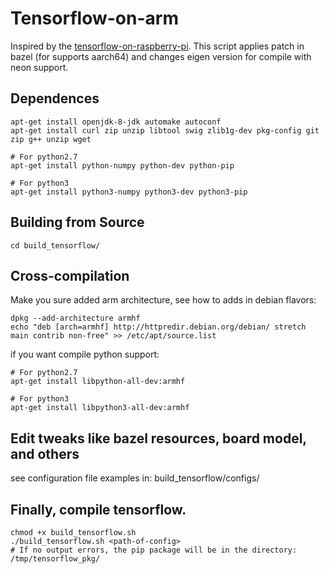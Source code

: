 # Tensorflow-on-arm

Inspired by the [tensorflow-on-raspberry-pi](https://github.com/samjabrahams/tensorflow-on-raspberry-pi).
This script applies patch in bazel (for supports aarch64) and changes eigen version for compile with neon support.

## Dependences
```shell
apt-get install openjdk-8-jdk automake autoconf
apt-get install curl zip unzip libtool swig zlib1g-dev pkg-config git zip g++ unzip wget

# For python2.7
apt-get install python-numpy python-dev python-pip
 
# For python3
apt-get install python3-numpy python3-dev python3-pip
```
## Building from Source
```shell
cd build_tensorflow/
```

## Cross-compilation
Make you sure added arm architecture, see how to adds in debian flavors:
```shell
dpkg --add-architecture armhf
echo "deb [arch=armhf] http://httpredir.debian.org/debian/ stretch main contrib non-free" >> /etc/apt/source.list
```
if you want compile python support:
```shell
# For python2.7
apt-get install libpython-all-dev:armhf

# For python3
apt-get install libpython3-all-dev:armhf
```

## Edit tweaks like bazel resources, board model, and others
see configuration file examples in: build_tensorflow/configs/

## Finally, compile tensorflow.
```shell
chmod +x build_tensorflow.sh
./build_tensorflow.sh <path-of-config>
# If no output errors, the pip package will be in the directory: /tmp/tensorflow_pkg/ 
```
